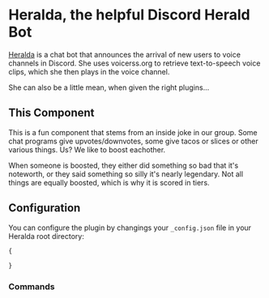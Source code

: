 # Heralda, the helpful Discord Herald Bot

[Heralda](https://github.com/EbekFrostblade/Heralda-chat-bot) is a chat bot that announces the arrival of new users to voice channels in Discord. She uses voicerss.org to retrieve text-to-speech voice clips, which she then plays in the voice channel.

She can also be a little mean, when given the right plugins...

## This Component

This is a fun component that stems from an inside joke in our group. Some chat programs give upvotes/downvotes, some give tacos or slices or other various things. Us? We like to boost eachother.

When someone is boosted, they either did something so bad that it's noteworth, or they said something so silly it's nearly legendary. Not all things are equally boosted, which is why it is scored in tiers.

## Configuration

You can configure the plugin by changings your `_config.json` file in your Heralda root directory:

```javascript
{
  
}

```

### Commands


